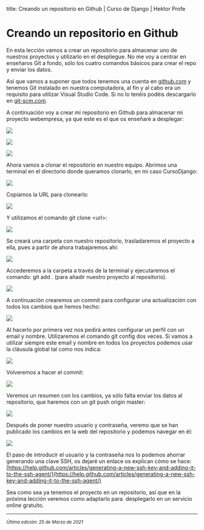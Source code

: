 title: Creando un repositorio en Github | Curso de Django | Hektor Profe

# Creando un repositorio en Github

En esta lección vamos a crear un repositorio para almacenar uno de
nuestros proyectos y utilizarlo en el despliegue. No me voy a centrar en
enseñaros Git a fondo, sólo los cuatro comandos básicos para crear el
repo y enviar los datos. 

Así que vamos a suponer que todos tenemos una cuenta en
[github.com](https://github.com) y
tenemos Git instalado en nuestra computadora, al fin y al cabo era un
requisito para utilizar Visual Studio Code. Si no lo tenéis podéis
descargarlo en
[git-scm.com](https://git-scm.com).

A continuación voy a crear mi repositorio en Github para almacenar mi
proyecto webempresa, ya que este es el que os enseñaré a desplegar:

![]({{cdn}}/django/images/image477.png)

![]({{cdn}}/django/images/image839.png)

![]({{cdn}}/django/images/image214.png)

Ahora vamos a clonar el repositorio en nuestro equipo. Abrimos una
terminal en el directorio donde queramos clonarlo, en mi caso
CursoDjango:

![]({{cdn}}/django/images/image689.png)

Copiamos la URL para clonearlo:

![]({{cdn}}/django/images/image554.png)

Y utilizamos el comando git clone \<url\>:

![]({{cdn}}/django/images/image330.png)

Se creará una carpeta con nuestro repositorio, trasladaremos el proyecto
a ella, pues a partir de ahora trabajaremos ahí:

![]({{cdn}}/django/images/image850.png)

Accederemos a la carpeta a través de la terminal y ejecutaremos el
comando: git add . (para añadir nuestro proyecto al repositorio).

![]({{cdn}}/django/images/image607.png)

A continuación crearemos un commit para configurar una actualización con
todos los cambios que hemos hecho:

![]({{cdn}}/django/images/image350.png)

Al hacerlo por primera vez nos pedirá antes configurar un perfil con un
email y nombre. Utilizaremos el comando git config dos veces. Si vamos a
utilizar siempre este email y nombre en todos los proyectos podemos usar
la cláusula global tal como nos indica:

![]({{cdn}}/django/images/image258.png)

Volveremos a hacer el commit:

![]({{cdn}}/django/images/image380.png)

Veremos un resumen con los cambios, ya sólo falta enviar los datos al
repositorio, que haremos con un git push origin master:

![]({{cdn}}/django/images/image433.png)

Después de poner nuestro usuario y contraseña, veremo que se han
publicado los cambios en la web del repositorio y podemos navegar en él:

![]({{cdn}}/django/images/image864.png)

El paso de introducir el usuario y la contraseña nos lo podemos ahorrar
generando una clave SSH, os dejaré un enlace os explican cómo se hace:
[https://help.github.com/articles/generating-a-new-ssh-key-and-adding-it-to-the-ssh-agent/](https://help.github.com/articles/generating-a-new-ssh-key-and-adding-it-to-the-ssh-agent/)

Sea como sea ya tenemos el proyecto en un repositorio, así que en la
próxima lección veremos como adaptarlo para  desplegarlo en un servicio
online gratuito.

___
<small class="edited"><i>Última edición: 25 de Marzo de 2021</i></small>